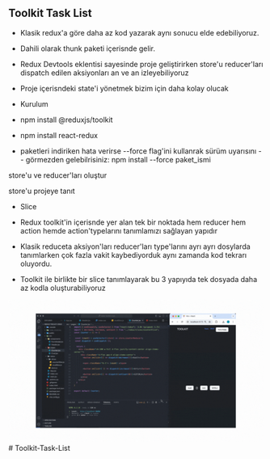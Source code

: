 ## Toolkit Task List


- Klasik redux'a göre daha az kod yazarak aynı sonucu elde edebiliyoruz.

- Dahili olarak thunk paketi içerisnde gelir.

- Redux Devtools eklentisi sayesinde proje geliştirirken store'u reducer'ları dispatch edilen aksiyonları an ve an izleyebiliyoruz

- Proje içerisndeki state'i yönetmek bizim için daha kolay olucak

- Kurulum
- npm install @reduxjs/toolkit

- npm install react-redux

- paketleri indiriken hata verirse --force flag'ini kullanrak sürüm uyarısını --  görmezden gelebilrisiniz: npm install --force paket_ismi

store'u ve reducer'ları oluştur

store'u projeye tanıt

- Slice
- Redux toolkit'in içerisnde yer alan tek bir noktada hem reducer hem action hemde action'typelarını tanımlamızı sağlayan yapıdır

- Klasik reduceta aksiyon'ları reducer'ları type'larını ayrı ayrı dosylarda tanımlarken çok fazla vakit kaybediyorduk aynı zamanda kod tekrarı oluyordu.

- Toolkit ile birlikte bir slice tanımlayarak bu 3 yapıyıda tek dosyada daha az kodla oluşturabiliyoruz


<img src="İş listesi.gif" /># Toolkit-Task-List
